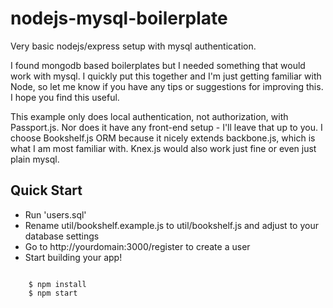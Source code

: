 nodejs-mysql-boilerplate
========================

Very basic nodejs/express setup with mysql authentication.

I found mongodb based boilerplates but I needed something that would work with mysql. I quickly put this together and I'm just getting familiar with Node, so let me know if you have any tips or suggestions for improving this.  I hope you find this useful.

This example only does local authentication, not authorization, with Passport.js.  Nor does it have any front-end setup - I'll leave that up to you.  I choose Bookshelf.js ORM because it nicely extends backbone.js, which is what I am most familiar with.  Knex.js would also work just fine or even just plain mysql.

## Quick Start

  * Run 'users.sql'
  * Rename util/bookshelf.example.js to util/bookshelf.js and adjust to your database settings
  * Go to http://yourdomain:3000/register to create a user
  * Start building your app!

```shell

    $ npm install
    $ npm start

```